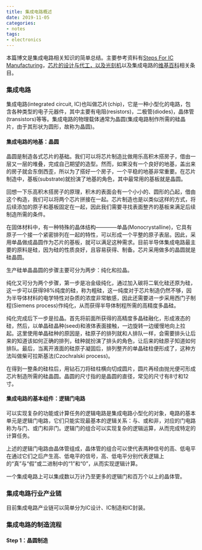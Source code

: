 ```yaml
---
title: 集成电路概述
date: 2019-11-05
categories:
- notes
tags: 
- electronics
---
```


本篇博文是集成电路相关知识的简单总结。主要参考资料有[Steps For IC Manufacturing](https://www.mepits.com/tutorial/384/vlsi/steps-for-ic-manufacturing)，[芯片的设计与代工，以及光刻机](https://zhuanlan.zhihu.com/p/66688367)以及集成电路的[维基百科](https://zh.wikipedia.org/wiki/%E9%9B%86%E6%88%90%E7%94%B5%E8%B7%AF)相关条目。

### 集成电路

集成电路(integrated circuit, IC)也叫做芯片(chip)，它是一种小型化的电路，包含各种类型的电子元器件，其中主要有电阻(resistors)，二极管(diodes)，晶体管(transistors)等等。集成电路的物理载体通常为晶圆(集成电路制作所需的硅晶片，由于其形状为圆形，故称为晶圆)。

#### 集成电路的地基：晶圆

晶圆是制造各式芯片的基础。我们可以将芯片制造比做用乐高积木搭房子，借由一层又一层的堆叠，完成自己期望的造型。然而，如果没有一个良好的地基，盖出来的房子就会东倒西歪，所以为了搭好一个房子，一个平稳的地基非常重要。在芯片制造中，基板(substrate)就扮演了地基的角色，其中最常用的基板就是晶圆。

回想一下乐高积木搭房子的原理，积木的表面会有一个小小的、圆形的凸起，借由这个构造，我们可以将两个芯片拼接在一起。芯片制造也是以类似这样的方式，将后续添加的原子和基板固定在一起，因此我们需要寻找表面整齐的基板来满足后续制造所需的条件。

在固体材料中，有一种特殊的晶体结构————单晶(Monocrystalline)，它具有原子一个接一个紧密排列在一起的特性，可以形成一个平整的原子表层。因此，采用单晶做成晶圆作为芯片的基板，就可以满足这种需求。目前半导体集成电路最主要的原料是硅，因为硅的性质良好，且容易获得、制备。芯片采用做多的晶圆就是硅晶圆。

生产硅单晶晶圆的步骤主要可分为两步：纯化和拉晶。

纯化又可分为两个步骤，第一步是冶金级纯化，通过加入碳将二氧化硅还原为硅，这一步可以获得98%纯度的硅，称为粗硅，这一纯度对于芯片制造仍然不够，因为半导体材料的电学特性对杂质的浓度非常敏感，因此还需要进一步采用西门子制程(Siemens process)作纯化，从而获得半导体制程所需的高精度多晶硅。

纯化完成后下一步是拉晶。首先将前面所获得的高精度多晶硅融化，形成液态的硅，然后，以单晶硅晶种(seed)和液体表面接触，一边旋转一边缓慢地向上拉起。这里使用单晶硅种的原因是，硅原子的排列就和人排队一样，会需要排头让后来的知道该如何正确的排列，硅种就扮演了排头的角色，让后来的硅原子知道如何排队。最后，当离开液面的硅原子凝固后，排列整齐的单晶硅柱便形成了，这种方法叫做柴可拉斯基法(Czochralski process)。

在得到一整条的硅柱后，用钻石刀将硅柱横向切成圆片，圆片再经由抛光便可形成芯片制造所需的硅晶圆。晶圆的尺寸指的是晶圆的直径，常见的尺寸有8寸和12寸。

#### 集成电路的基本组件：逻辑门电路

可以实现复杂的功能或计算任务的逻辑电路是集成电路小型化的对象，电路的基本单元是逻辑门电路，它们只能实现最基本的逻辑关系：与、或和非，对应的门电路称为与门、或门和非门。逻辑门的组合可以实现复杂的逻辑运算，从而完成特定的计算任务。

上述的逻辑门电路由晶体管组成，晶体管的组合可以使代表两种信号的高、低电平在通过它们之后产生高、低电平的信号，高、低电平分别代表逻辑上的“真”与“假”或二进制中的“1”和“0”，从而实现逻辑计算。

一个集成电路上可以集成数以万计乃至更多的逻辑门和百万个以上的晶体管。

### 集成电路行业产业链

目前集成电路产业链可以简单分为IC设计、IC制造和IC封装。

### 集成电路的制造流程

#### Step 1：晶圆制造